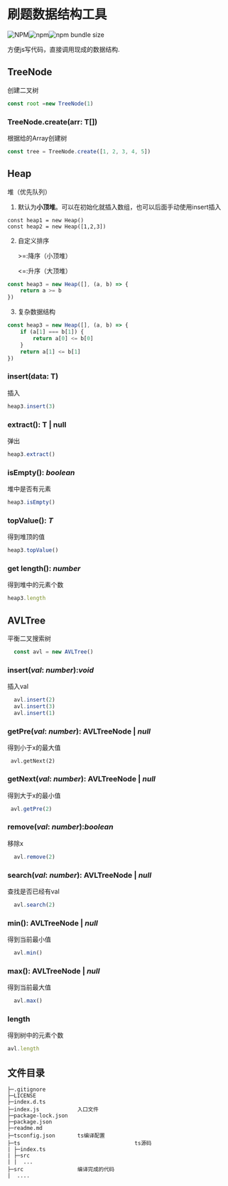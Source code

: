 # 刷题数据结构工具

![NPM](https://img.shields.io/npm/l/lc-tool?color=blue&style=flat-square)![npm](https://img.shields.io/npm/v/lc-tool?logo=npm&style=flat-square)![npm bundle size](https://img.shields.io/bundlephobia/min/lc-tool?logo=npm&style=flat-square)

方便js写代码，直接调用现成的数据结构.

## TreeNode
  创建二叉树

  ```typescript
  const root =new TreeNode(1)
  ```
  ### TreeNode.create(arr: T[])
  根据给的Array创建树
  ```typescript
  const tree = TreeNode.create([1, 2, 3, 4, 5])
  ```



## Heap

  堆（优先队列）

1. 默认为**小顶堆**。可以在初始化就插入数组，也可以后面手动使用insert插入

```
const heap1 = new Heap()
const heap2 = new Heap([1,2,3])
```

2. 自定义排序

   \>=:降序（小顶堆）

   \<=:升序（大顶堆）

```typescript
const heap3 = new Heap([], (a, b) => {
	return a >= b
})
```

3. 复杂数据结构

```typescript
const heap3 = new Heap([], (a, b) => {
	if (a[1] === b[1]) {
		return a[0] <= b[0]
	}
	return a[1] <= b[1]
})

```

  ### insert(data: T)

  插入

```typescript
heap3.insert(3)
```

  ### extract(): T | null
  弹出

```typescript
heap3.extract()
```

### isEmpty(): *boolean*

堆中是否有元素

```typescript
heap3.isEmpty()
```

### topValue(): *T*

得到堆顶的值

```typescript
heap3.topValue()
```

### get length(): *number*

得到堆中的元素个数

```typescript
heap3.length
```



## AVLTree
  平衡二叉搜索树

```typescript
  const avl = new AVLTree()
```

  ### insert(*val*: *number*):*void*
  插入val

```typescript
  avl.insert(2)
  avl.insert(3)
  avl.insert(1)
```

  ### getPre(*val*: *number*): AVLTreeNode | *null*
  得到小于x的最大值

```
 avl.getNext(2)
```

  ### getNext(*val*: *number*): AVLTreeNode | *null*
  得到大于x的最小值

```typescript
 avl.getPre(2)
```

  ### remove(*val*: *number*):*boolean*
  移除x

```typescript
  avl.remove(2)
```

### search(*val*: *number*): AVLTreeNode | *null*

查找是否已经有val

```typescript
  avl.search(2)
```

  ### min(): AVLTreeNode | *null*

  得到当前最小值

```typescript
  avl.min()
```

###   max(): AVLTreeNode | *null*
  得到当前最大值

```typescript
  avl.max()
```

### length

得到树中的元素个数

```typescript
avl.length
```



## 文件目录

```
├─.gitignore
├─LICENSE
├─index.d.ts
├─index.js            入口文件
├─package-lock.json
├─package.json
├─readme.md
├─tsconfig.json       ts编译配置
├─ts									ts源码
| ├─index.ts
| ├─src
| |  ...
├─src                 编译完成的代码
|  ....
```



